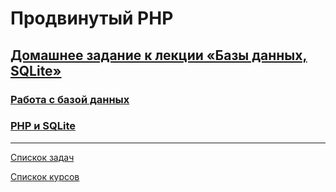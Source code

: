 # Продвинутый PHP

## [Домашнее задание к лекции «Базы данных, SQLite»](https://github.com/TomSG03/aphp-homeworks/tree/master/004-db)
### [Работа с базой данных](https://replit.com/@TomSG03/Rabota-s-bazoi-dannykh#main.sql)
### [PHP и SQLite](https://replit.com/@TomSG03/PHP-i-SQLite#main.php)

---
[Спискок задач](https://github.com/TomSG03/a-php-homeworks/tree/main)

[Спискок курсов](https://github.com/TomSG03/Training-in-Netology)
